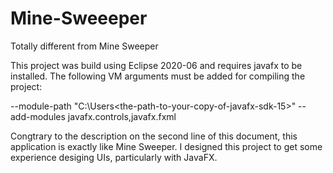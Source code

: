 # Mine-Sweeeper
Totally different from Mine Sweeper

This project was build using Eclipse 2020-06 and requires javafx to be installed. 
The following VM arguments must be added for compiling the project:

--module-path "C:\Users\<the-path-to-your-copy-of-javafx-sdk-15>"
--add-modules javafx.controls,javafx.fxml

Congtrary to the description on the second line of this document, this application is exactly like Mine Sweeper. 
I designed this project to get some experience desiging UIs, particularly with JavaFX.
